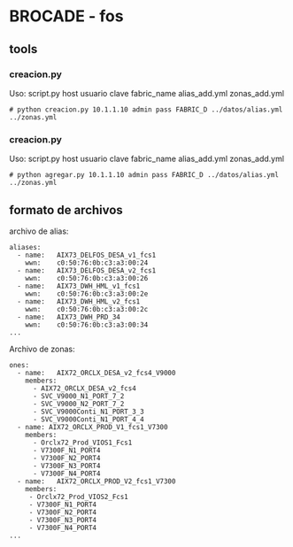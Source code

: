 # BROCADE - fos

## tools

### creacion.py

Uso: script.py host usuario clave fabric_name alias_add.yml zonas_add.yml

```
# python creacion.py 10.1.1.10 admin pass FABRIC_D ../datos/alias.yml ../zonas.yml
```

### creacion.py

Uso: script.py host usuario clave fabric_name alias_add.yml zonas_add.yml

```
# python agregar.py 10.1.1.10 admin pass FABRIC_D ../datos/alias.yml ../zonas.yml
```

## formato de archivos

archivo de alias:

```
aliases:
  - name:   AIX73_DELFOS_DESA_v1_fcs1   
    wwn:    c0:50:76:0b:c3:a3:00:24
  - name:   AIX73_DELFOS_DESA_v2_fcs1  
    wwn:    c0:50:76:0b:c3:a3:00:26
  - name:   AIX73_DWH_HML_v1_fcs1   
    wwn:    c0:50:76:0b:c3:a3:00:2e
  - name:   AIX73_DWH_HML_v2_fcs1   
    wwn:    c0:50:76:0b:c3:a3:00:2c
  - name:   AIX73_DWH_PRD_34   
    wwn:    c0:50:76:0b:c3:a3:00:34
...
```

Archivo de zonas: 

```
ones:       
  - name:   AIX72_ORCLX_DESA_v2_fcs4_V9000   
    members:   
      - AIX72_ORCLX_DESA_v2_fcs4      
      - SVC_V9000_N1_PORT_7_2      
      - SVC_V9000_N2_PORT_7_2      
      - SVC_V9000Conti_N1_PORT_3_3      
      - SVC_V9000Conti_N1_PORT_4_4
  - name: AIX72_ORCLX_PROD_V1_fcs1_V7300   
    members:   
      - Orclx72_Prod_VIOS1_Fcs1      
      - V7300F_N1_PORT4      
      - V7300F_N2_PORT4      
      - V7300F_N3_PORT4      
      - V7300F_N4_PORT4   
  - name:   AIX72_ORCLX_PROD_V2_fcs1_V7300   
    members:   
     - Orclx72_Prod_VIOS2_Fcs1      
     - V7300F_N1_PORT4      
     - V7300F_N2_PORT4      
     - V7300F_N3_PORT4      
     - V7300F_N4_PORT4
...
```

